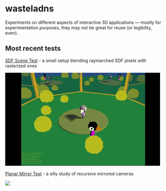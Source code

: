 # wasteladns

Experiments on different aspects of interactive 3D applications — mostly for experimentation purposes, they may not be great for reuse (or legibility, even).

## Most recent tests

[SDF Scene Test](c++_2024-/src/TestSDF/README.md) - a small setup blending raymarched SDF pixels with rasterized ones

![](c++_2024-/src/TestSDF/summary.gif)

[Planar Mirror Test](c++_2024-/src/TestMirrors/README.md) - a silly study of recursive mirrored cameras

![](c++_2024-/src/TestMirrors/summary.gif)